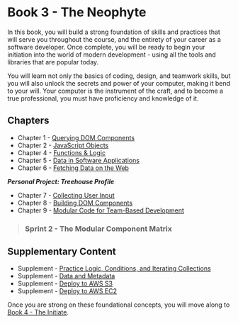 # Book 3 - The Neophyte

In this book, you will build a strong foundation of skills and practices that will serve you throughout the course, and the entirety of your career as a software developer. Once complete, you will be ready to begin your initiation into the world of modern development - using all the tools and libraries that are popular today.

You will learn not only the basics of coding, design, and teamwork skills, but you will also unlock the secrets and power of your computer, making it bend to your will. Your computer is the instrument of the craft, and to become a true professional, you must have proficiency and knowledge of it.

## Chapters

* Chapter 1 - [Querying DOM Components](./chapters/IDENTIFYING_DOM_COMPONENTS.md)
* Chapter 2 - [JavaScript Objects](./chapters/JS_OBJECTS.md)
* Chapter 4 - [Functions & Logic](./chapters/JS_FUNCTION_BASICS.md)
* Chapter 5 - [Data in Software Applications](./chapters/JS_DATA.md)
* Chapter 6 - [Fetching Data on the Web](./chapters/FETCH_INTRO.md)

**_Personal Project: Treehouse Profile_**

* Chapter 7 - [Collecting User Input](./chapters/USER_INPUT.md)
* Chapter 8 - [Building DOM Components](./chapters/JS_CREATING_COMPONENTS.md)
* Chapter 9 - [Modular Code for Team-Based Development](./chapters/DESIGN_MODULARITY.md)

> ### __Sprint 2__ - The Modular Component Matrix

## Supplementary Content

* Supplement - [Practice Logic, Conditions, and Iterating Collections](./chapters/JS_LOGIC_PRACTICE.md)
* Supplement - [Data and Metadata](./chapters/METADATA.md)
* Supplement - [Deploy to AWS S3](./chapters/AWS_S3.md)
* Supplement - [Deploy to AWS EC2](./chapters/AWS_EC2.md)

Once you are strong on these foundational concepts, you will move along to [Book 4 - The Initiate](../book-4-the-initiate/README.md).
